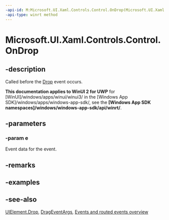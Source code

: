 ```yaml
---
-api-id: M:Microsoft.UI.Xaml.Controls.Control.OnDrop(Microsoft.UI.Xaml.DragEventArgs)
-api-type: winrt method
---
```


<!-- Method syntax
virtual protected void OnDrop(Windows.UI.Xaml.DragEventArgs e)
-->

# Microsoft.UI.Xaml.Controls.Control.OnDrop

## -description
Called before the [Drop](../microsoft.ui.xaml/uielement_drop.md) event occurs.

**This documentation applies to WinUI 2 for UWP** for [WinUI]/windows/apps/winui/winui3/ in the [Windows App SDK]/windows/apps/windows-app-sdk/, see the **[Windows App SDK namespaces]/windows/windows-app-sdk/api/winrt/**.

## -parameters
### -param e
Event data for the event.

## -remarks

## -examples

## -see-also
[UIElement.Drop](../microsoft.ui.xaml/uielement_drop.md), [DragEventArgs](../microsoft.ui.xaml/drageventargs.md), [Events and routed events overview](/windows/uwp/xaml-platform/events-and-routed-events-overview)

